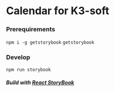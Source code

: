 Calendar for K3-soft
=======================

### Prerequirements
`npm i -g getstorybook`
`getstorybook`

### Develop
`npm run storybook`

##### Build with [React StoryBook](https://getstorybook.io/)

